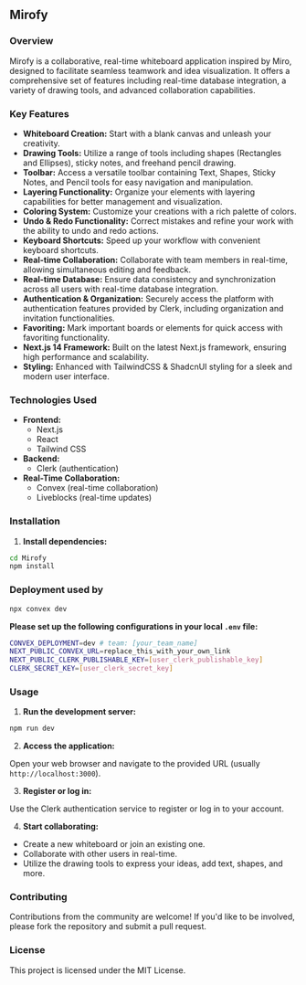 ## Mirofy

### Overview

Mirofy is a collaborative, real-time whiteboard application inspired by Miro, designed to facilitate seamless teamwork and idea visualization. It offers a comprehensive set of features including real-time database integration, a variety of drawing tools, and advanced collaboration capabilities.

### Key Features

- **Whiteboard Creation:** Start with a blank canvas and unleash your creativity.
- **Drawing Tools:** Utilize a range of tools including shapes (Rectangles and Ellipses), sticky notes, and freehand pencil drawing.
- **Toolbar:** Access a versatile toolbar containing Text, Shapes, Sticky Notes, and Pencil tools for easy navigation and manipulation.
- **Layering Functionality:** Organize your elements with layering capabilities for better management and visualization.
- **Coloring System:** Customize your creations with a rich palette of colors.
- **Undo & Redo Functionality:** Correct mistakes and refine your work with the ability to undo and redo actions.
- **Keyboard Shortcuts:** Speed up your workflow with convenient keyboard shortcuts.
- **Real-time Collaboration:** Collaborate with team members in real-time, allowing simultaneous editing and feedback.
- **Real-time Database:** Ensure data consistency and synchronization across all users with real-time database integration.
- **Authentication & Organization:** Securely access the platform with authentication features provided by Clerk, including organization and invitation functionalities.
- **Favoriting:** Mark important boards or elements for quick access with favoriting functionality.
- **Next.js 14 Framework:** Built on the latest Next.js framework, ensuring high performance and scalability.
- **Styling:** Enhanced with TailwindCSS & ShadcnUI styling for a sleek and modern user interface.

### Technologies Used

- **Frontend:**
  - Next.js
  - React
  - Tailwind CSS
- **Backend:**
  - Clerk (authentication)
- **Real-Time Collaboration:**
  - Convex (real-time collaboration)
  - Liveblocks (real-time updates)

### Installation

1. **Install dependencies:**

```bash
cd Mirofy
npm install
```

### Deployment used by 
```bash 
npx convex dev
```
**Please set up the following configurations in your local `.env` file:**

```bash
CONVEX_DEPLOYMENT=dev # team: [your_team_name]
NEXT_PUBLIC_CONVEX_URL=replace_this_with_your_own_link
NEXT_PUBLIC_CLERK_PUBLISHABLE_KEY=[user_clerk_publishable_key]
CLERK_SECRET_KEY=[user_clerk_secret_key]
```

### Usage

1. **Run the development server:**

```bash
npm run dev
```

2. **Access the application:**

Open your web browser and navigate to the provided URL (usually `http://localhost:3000`).

3. **Register or log in:**

Use the Clerk authentication service to register or log in to your account.

4. **Start collaborating:**

- Create a new whiteboard or join an existing one.
- Collaborate with other users in real-time.
- Utilize the drawing tools to express your ideas, add text, shapes, and more.

### Contributing

Contributions from the community are welcome! If you'd like to be involved, please fork the repository and submit a pull request.

### License

This project is licensed under the MIT License.
